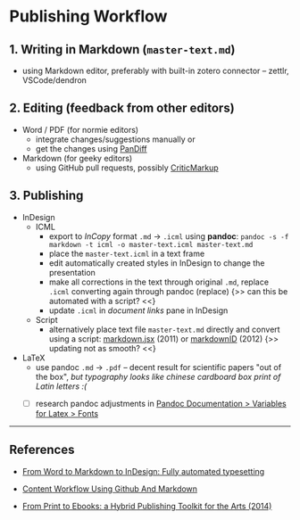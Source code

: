 
# Publishing Workflow


## 1. Writing in Markdown (`master-text.md`)
- using Markdown editor, preferably with built-in zotero connector – zettlr, VSCode/dendron

## 2. Editing (feedback from other editors)
- Word / PDF (for normie editors)
	- integrate changes/suggestions manually or
	- get the changes using [PanDiff](https://github.com/davidar/pandiff)
- Markdown (for geeky editors)
	- using GitHub pull requests, possibly [CriticMarkup](http://criticmarkup.com/users-guide.php)

## 3. Publishing
- InDesign 
	- ICML
		- export to _InCopy_ format `.md` → `.icml` using **pandoc**: `pandoc -s -f markdown -t icml -o master-text.icml master-text.md`
		- place the `master-text.icml` in a text frame
		- edit automatically created styles in InDesign to change the presentation
		- make all corrections in the text through original `.md`, replace `.icml` converting again through pandoc (replace) {>> can this be automated with a script? <<}
		- update `.icml` in *document links* pane in InDesign
	- Script
		- alternatively place text file `master-text.md` directly and convert using a script: [markdown.jsx](https://github.com/melchiorb/indesign-scripts) (2011) or [markdownID](http://www.jongware.com/markdownid.html) (2012) {>> updating not as smooth? <<}
- LaTeX
	- use pandoc `.md` → `.pdf` – decent result for scientific papers "out of the box", *but typography looks like chinese cardboard box print of Latin letters :(*
	- [ ] research pandoc adjustments in [Pandoc Documentation > Variables for Latex > Fonts](https://pandoc.org/MANUAL.html#fonts)



---
## References
- [From Word to Markdown to InDesign: Fully automated typesetting](http://rhythmus.be/md2indd/)

- [Content Workflow Using Github And Markdown](https://www.portent.com/blog/copywriting/content-strategy/content-with-github-markdown.htm)

- [From Print to Ebooks: a Hybrid Publishing Toolkit for the Arts (2014)](https://networkcultures.org/digitalpublishing/2014/12/23/out-now-from-print-to-ebooks-a-hybrid-publishing-toolkit-for-the-arts/)